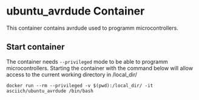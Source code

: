# ubuntu_avrdude Container

This container contains avrdude used to programm microcontrollers.

## Start container

The container needs ```--privileged``` mode to be able to programm microcontrollers.
Starting the container with the command below will allow access to the current working directory in /local_dir/

```
docker run --rm --privileged -v $(pwd):/local_dir/ -it asciich/ubuntu_avrdude /bin/bash
```